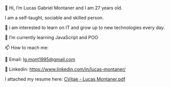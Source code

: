 👋 Hi, I’m Lucas Gabriel Montaner and I am 27 years old.

I am a self-taught, sociable and skilled person.

👀 i am interested to learn on IT and grow up to new technologies every day.

🌱 I’m currently learning JavaScript and POO

📫 How to reach me:

📧 Email: lg.mont1995@gmail.com

📌 Linkedin: https://www.linkedin.com/in/lucas-montaner/

I attached my resume here: [CVitae - Lucas Montaner.pdf](https://github.com/lukitas95/lukitas95/files/9529542/CVitae.-.Lucas.Montaner.pdf)
